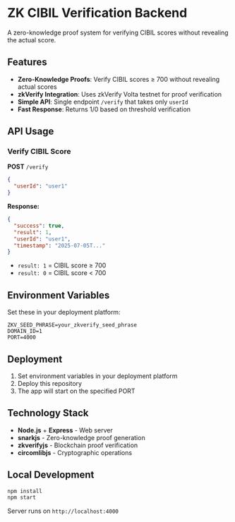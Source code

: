 # ZK CIBIL Verification Backend

A zero-knowledge proof system for verifying CIBIL scores without revealing the actual score.

## Features

- **Zero-Knowledge Proofs**: Verify CIBIL scores ≥ 700 without revealing actual scores
- **zkVerify Integration**: Uses zkVerify Volta testnet for proof verification
- **Simple API**: Single endpoint `/verify` that takes only `userId`
- **Fast Response**: Returns 1/0 based on threshold verification

## API Usage

### Verify CIBIL Score

**POST** `/verify`

```json
{
  "userId": "user1"
}
```

**Response:**
```json
{
  "success": true,
  "result": 1,
  "userId": "user1",
  "timestamp": "2025-07-05T..."
}
```

- `result: 1` = CIBIL score ≥ 700
- `result: 0` = CIBIL score < 700

## Environment Variables

Set these in your deployment platform:

```env
ZKV_SEED_PHRASE=your_zkverify_seed_phrase
DOMAIN_ID=1
PORT=4000
```

## Deployment

1. Set environment variables in your deployment platform
2. Deploy this repository
3. The app will start on the specified PORT

## Technology Stack

- **Node.js** + **Express** - Web server
- **snarkjs** - Zero-knowledge proof generation
- **zkverifyjs** - Blockchain proof verification
- **circomlibjs** - Cryptographic operations

## Local Development

```bash
npm install
npm start
```

Server runs on `http://localhost:4000`
